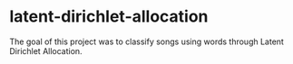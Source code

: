 # latent-dirichlet-allocation
The goal of this project was to classify songs using words through Latent Dirichlet Allocation.
